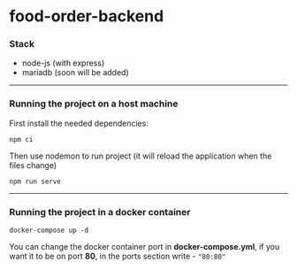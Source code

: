 # food-order-backend

### Stack
* node-js (with express)
* mariadb (soon will be added)

------------
### Running the project on a host machine
First install the needed dependencies:
```
npm ci
```
Then use nodemon to run project (it will reload the application when the files change)
```
npm run serve
```

------------
### Running the project in a docker container
```
docker-compose up -d
```
You can change the docker container port in **docker-compose.yml**, if you want it to be on port **80**, in the ports section write - `"80:80"`